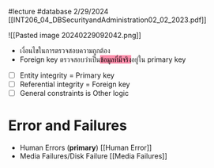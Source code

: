 #lecture #database
2/29/2024
[[INT206_04_DBSecurityandAdministration02_02_2023.pdf]]

![[Pasted image 20240229092042.png]]
- เงื่อนไขในการตรวจสอบความถูกต้อง
- Foreign key ตรวจสอบว่าเป็น<mark style="background: #FF5582A6;">ข้อมูลที่มีจริง</mark>อยู่ใน primary key

- [ ] Entity integrity = Primary key
- [ ] Referential integrity = Foreign key
- [ ] General constraints is Other logic

# Error and Failures
- Human Errors (**primary**) [[Human Error]] 
- Media Failures/Disk Failure [[Media Failures]]

